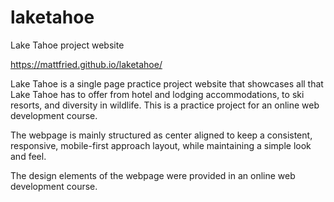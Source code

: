 # laketahoe
Lake Tahoe project website

https://mattfried.github.io/laketahoe/

Lake Tahoe is a single page practice project website that showcases all that Lake Tahoe has to offer from hotel and lodging accommodations, to ski resorts, and diversity in wildlife. This is a practice project for an online web development course.

The webpage is mainly structured as center aligned to keep a consistent, responsive, mobile-first approach layout, while maintaining a simple look and feel.

The design elements of the webpage were provided in an online web development course.
